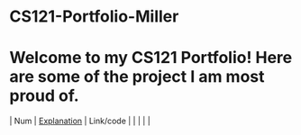 # CS121-Portfolio-Miller

# Welcome to my CS121 Portfolio! Here are some of the project I am most proud of.

| Num | [Explanation]() | Link/code |
| | | |
